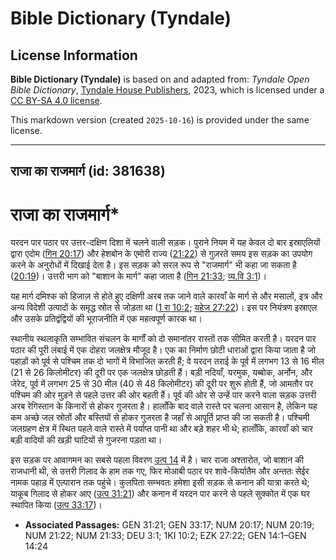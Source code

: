 # Bible Dictionary (Tyndale)

## License Information

**Bible Dictionary (Tyndale)** is based on and adapted from: _Tyndale Open Bible Dictionary_, [Tyndale House Publishers](https://tyndaleopenresources.com/), 2023, which is licensed under a [CC BY-SA 4.0 license](https://creativecommons.org/licenses/by-sa/4.0/legalcode.en).

This markdown version (created `2025-10-16`) is provided under the same license.



--------------------------------

## राजा का राजमार्ग (id: 381638)

राजा का राजमार्ग\*
==================

यरदन पार पठार पर उत्तर\-दक्षिण दिशा में चलने वाली सड़क। पुराने नियम में यह केवल दो बार इस्राएलियों द्वारा एदोम ([गिन 20:17](https://ref.ly/Num20:17)) और हेशबोन के एमोरी राज्य ([21:22](https://ref.ly/Num21:22)) से गुज़रते समय इस सड़क का उपयोग करने के अनुरोधों में दिखाई देता है। इस सड़क को सरल रूप से "राजमार्ग" भी कहा जा सकता है ([20:19](https://ref.ly/Num20:19))। उत्तरी भाग को "बाशान के मार्ग" कहा जाता है ([गिन 21:33](https://ref.ly/Num21:33); [व्य.वि 3:1](https://ref.ly/Deut3:1))।

यह मार्ग दमिश्क को हिजाज़ से होते हुए दक्षिणी अरब तक जाने वाले कारवाँ के मार्ग से और मसालों, इत्र और अन्य विदेशी उत्पादों के समृद्ध स्रोत से जोड़ता था ([1 रा 10:2](https://ref.ly/1Kgs10:2); [यहेज 27:22](https://ref.ly/Ezek27:22))। इस पर नियंत्रण इस्राएल और उसके प्रतिद्वंद्वियों की भूराजनीति में एक महत्वपूर्ण कारक था।

स्थानीय स्थलाकृति सम्भावित संचलन के मार्गों को दो समानांतर रास्तों तक सीमित करती है। यरदन पार पठार की पूरी लंबाई में एक दोहरा जलक्षेत्र मौजूद है। एक का निर्माण छोटी धाराओं द्वारा किया जाता है जो पहाड़ों को पूर्व से पश्चिम तक दो भागों में विभाजित करती हैं; वे यरदन तराई के पूर्व में लगभग 13 से 16 मील (21 से 26 किलोमीटर) की दूरी पर एक जलक्षेत्र छोड़ती हैं। बड़ी नदियाँ, यरमुक, यब्बोक, अर्नोन, और जेरेद, पूर्व में लगभग 25 से 30 मील (40 से 48 किलोमीटर) की दूरी पर शुरू होती हैं, जो आमतौर पर पश्चिम की ओर मुड़ने से पहले उत्तर की ओर बहती हैं। पूर्व की ओर से उन्हें पार करने वाला सड़क उत्तरी अरब रेगिस्तान के किनारों से होकर गुजरता है। हालाँकि बाद वाले रास्ते पर चलना आसान है, लेकिन यह कम अच्छे जल स्रोतों और बस्तियों से होकर गुजरता है जहाँ से आपूर्ति प्राप्त की जा सकती है। पश्चिमी जलग्रहण क्षेत्र में स्थित पहले वाले रास्ते में पर्याप्त पानी था और बड़े शहर भी थे; हालाँकि, कारवाँ को चार बड़ी वादियों की खड़ी घाटियों से गुजरना पड़ता था।

इस सड़क पर आवागमन का सबसे पहला विवरण [उत्प 14](https://ref.ly/Gen14:1-Gen14:24) में है। चार राजा अश्तारोत, जो बाशान की राजधानी थी, से उत्तरी गिलाद के हाम तक गए, फिर मोआबी पठार पर शावे\-किर्यातैम और अन्ततः सेईर नामक पहाड़ में एल्पारान तक पहुंचे। कुलपिता सम्भवतः हमेशा इसी सड़क से कनान की यात्रा करते थे; याकूब गिलाद से होकर आए ([उत्प 31:21](https://ref.ly/Gen31:21)) और कनान में यरदन पार करने से पहले सुक्कोत में एक घर स्थापित किया ([उत्प 33:17](https://ref.ly/Gen33:17))।

* **Associated Passages:** GEN 31:21; GEN 33:17; NUM 20:17; NUM 20:19; NUM 21:22; NUM 21:33; DEU 3:1; 1KI 10:2; EZK 27:22; GEN 14:1–GEN 14:24

